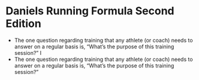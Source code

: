 # Daniels Running Formula Second Edition
- The one question regarding training that any athlete (or coach) needs to answer on a regular basis is, “What’s the purpose of this training session?” I
- The one question regarding training that any athlete (or coach) needs to answer on a regular basis is, “What’s the purpose of this training session?”
